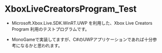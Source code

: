 # XboxLiveCreatorsProgram_Test

- Microsoft.Xbox.Live.SDK.WinRT.UWP を利用した、Xbox Live Creators Program 利用のテストプログラムです。

- MonoGameで実装してますが、C#のUWPアプリケーションであれば十分参考になるかと思われます。
